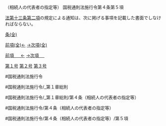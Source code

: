 （相続人の代表者の指定等）
国税通則法施行令第４条第５項

[法第十三条第二項](国税通則法＿＿＿＿＿第１３条第２項)の規定による通知は、次に掲げる事項を記載した書面でしなければならない。

[条(全)](国税通則法施行＿令＿第４条_.md)

[前項(全)←](国税通則法施行＿令＿第４条第４項_.md)    [→次項(全)](国税通則法施行＿令＿第４条第６項_.md)

[前項 　 ←](国税通則法施行＿令＿第４条第４項.md)    [→次項 　 ](国税通則法施行＿令＿第４条第６項.md)

[第１号](国税通則法施行＿令＿第４条第５項第１号.md)  [第２号](国税通則法施行＿令＿第４条第５項第２号.md)  [第３号](国税通則法施行＿令＿第４条第５項第３号.md)  

#国税通則法施行令

#国税通則法施行令/_第１章総則

#国税通則法施行令/_第１章総則/第４条（相続人の代表者の指定等）

#国税通則法施行令/第４条（相続人の代表者の指定等）

#国税通則法施行令/第４条（相続人の代表者の指定等）/第５項

